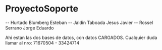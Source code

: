 # ProyectoSoporte
-- Hurtado Blumberg Esteban
-- Jaldin Taboada Jesus Javier
-- Rossel Serrano Jorge Eduardo

Ahi estan las dos bases de datos, con datos CARGADOS.
Cualquier duda llamar al nro: 71670504 - 33424714
